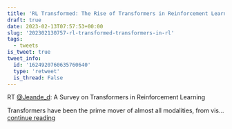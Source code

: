 ```yaml
---
title: 'RL Transformed: The Rise of Transformers in Reinforcement Learning'
draft: true
date: 2023-02-13T07:57:53+00:00
slug: '202302130757-rl-transformed-transformers-in-rl'
tags:
  - tweets
is_tweet: true
tweet_info:
  id: '1624920760635760640'
  type: 'retweet'
  is_thread: False
---
```




RT [@Jeande_d](https://x.com/Jeande_d): A Survey on Transformers in Reinforcement Learning

Transformers have been the prime mover of almost all modalities, from vis… [continue reading](https://x.com/sytelus/status/1624920760635760640)
